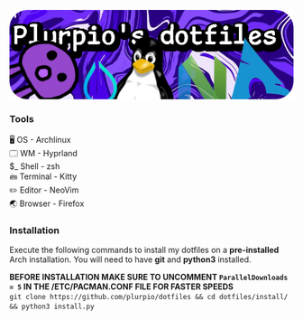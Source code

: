 <p align="center">
  <img src="https://github.com/plurpio/dotfiles/blob/34716df0516b351ed6be5bcfdcf0e78b7be3a15b/git/dotfilesBanners.png">
</p>

### Tools

🖥️ OS - Archlinux <br />
🗔 WM - Hyprland <br />
$_ Shell - zsh <br /> 
🖮 Terminal - Kitty <br />
✏️ Editor - NeoVim <br /> 
🌏 Browser - Firefox  

### Installation
Execute the following commands to install my dotfiles on a **pre-installed** Arch installation. You will need to have **git** and **python3** installed. <br />

**BEFORE INSTALLATION MAKE SURE TO UNCOMMENT `ParallelDownloads = 5` IN THE /ETC/PACMAN.CONF FILE FOR FASTER SPEEDS** <br />
`git clone https://github.com/plurpio/dotfiles && cd dotfiles/install/ && python3 install.py`
